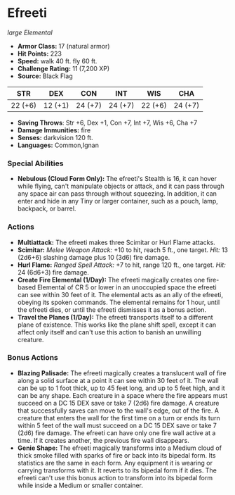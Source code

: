 # Efreeti

*large* *Elemental*

- **Armor Class:** 17 (natural armor)
- **Hit Points:** 223 
- **Speed:** walk 40 ft. fly 60 ft.
- **Challenge Rating:** 11 (7,200 XP)
- **Source:** Black Flag

| STR | DEX | CON | INT | WIS | CHA |
| --- | --- | --- | --- | --- | --- |
| 22 (+6) | 12 (+1) | 24 (+7) | 24 (+7) | 22 (+6) | 24 (+7) |

- **Saving Throws**: Str +6, Dex +1, Con +7, Int +7, Wis +6, Cha +7
- **Damage Immunities:** fire
- **Senses:** darkvision 120 ft.
- **Languages:** Common,Ignan

### Special Abilities

- **Nebulous (Cloud Form Only):** The efreeti's Stealth is 16, it can hover while flying, can't manipulate objects or attack, and it can pass through any space air can pass through without squeezing. In addition, it can enter and hide in any Tiny or larger container, such as a pouch, lamp, backpack, or barrel.

### Actions

- **Multiattack:** The efreeti makes three Scimitar or Hurl Flame attacks.
- **Scimitar:** _Melee Weapon Attack:_ +10 to hit, reach 5 ft., one target. _Hit:_ 13 (2d6+6) slashing damage plus 10 (3d6) fire damage.
- **Hurl Flame:** _Ranged Spell Attack:_ +7 to hit, range 120 ft., one target. _Hit:_ 24 (6d6+3) fire damage.
- **Create Fire Elemental (1/Day):** The efreeti magically creates one fire-based Elemental of CR 5 or lower in an unoccupied space the efreeti can see within 30 feet of it. The elemental acts as an ally of the efreeti, obeying its spoken commands. The elemental remains for 1 hour, until the efreeti dies, or until the efreeti dismisses it as a bonus action.
- **Travel the Planes (1/Day):** The efreeti transports itself to a different plane of existence. This works like the plane shift spell, except it can affect only itself and can't use this action to banish an unwilling creature.

### Bonus Actions

- **Blazing Palisade:** The efreeti magically creates a translucent wall of fire along a solid surface at a point it can see within 30 feet of it. The wall can be up to 1 foot thick, up to 45 feet long, and up to 5 feet high, and it can be any shape. Each creature in a space where the fire appears must succeed on a DC 15 DEX save or take 7 (2d6) fire damage. A creature that successfully saves can move to the wall's edge, out of the fire. A creature that enters the wall for the first time on a turn or ends its turn within 5 feet of the wall must succeed on a DC 15 DEX save or take 7 (2d6) fire damage. The efreeti can have only one fire wall active at a time. If it creates another, the previous fire wall disappears.
- **Genie Shape:** The efreeti magically transforms into a Medium cloud of thick smoke filled with sparks of fire or back into its bipedal form. Its statistics are the same in each form. Any equipment it is wearing or carrying transforms with it. It reverts to its bipedal form if it dies. The efreeti can't use this bonus action to transform into its bipedal form while inside a Medium or smaller container.
